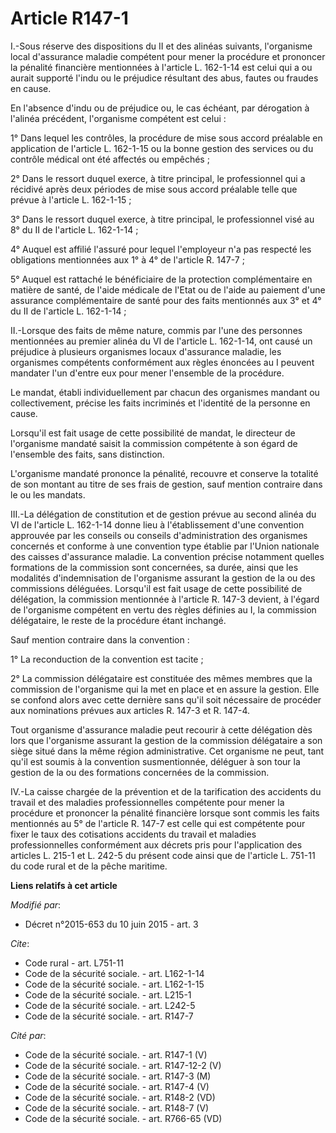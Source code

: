# Article R147-1

I.-Sous réserve des dispositions du II et des alinéas suivants, l'organisme local d'assurance maladie compétent pour mener la
procédure et prononcer la pénalité financière mentionnées à l'article L. 162-1-14 est celui qui a ou aurait supporté l'indu
ou le préjudice résultant des abus, fautes ou fraudes en cause. 

En l'absence d'indu ou de préjudice ou, le cas échéant, par dérogation à l'alinéa précédent, l'organisme compétent est
celui : 

1° Dans lequel les contrôles, la procédure de mise sous accord préalable en application de l'article L. 162-1-15 ou la bonne
gestion des services ou du contrôle médical ont été affectés ou empêchés ; 

2° Dans le ressort duquel exerce, à titre principal, le professionnel qui a récidivé après deux périodes de mise sous accord
préalable telle que prévue à l'article L. 162-1-15 ; 

3° Dans le ressort duquel exerce, à titre principal, le professionnel visé au 8° du II de l'article L. 162-1-14 ; 

4° Auquel est affilié l'assuré pour lequel l'employeur n'a pas respecté les obligations mentionnées aux 1° à 4° de l'article
R. 147-7 ; 

5° Auquel est rattaché le bénéficiaire de la protection complémentaire en matière de santé, de l'aide médicale de l'Etat ou
de l'aide au paiement d'une assurance complémentaire de santé pour des faits mentionnés aux 3° et 4° du II de l'article L.
162-1-14 ; 

II.-Lorsque des faits de même nature, commis par l'une des personnes mentionnées au premier alinéa du VI de l'article L.
162-1-14, ont causé un préjudice à plusieurs organismes locaux d'assurance maladie, les organismes compétents conformément
aux règles énoncées au I peuvent mandater l'un d'entre eux pour mener l'ensemble de la procédure. 

Le mandat, établi individuellement par chacun des organismes mandant ou collectivement, précise les faits incriminés et
l'identité de la personne en cause. 

Lorsqu'il est fait usage de cette possibilité de mandat, le directeur de l'organisme mandaté saisit la commission compétente
à son égard de l'ensemble des faits, sans distinction. 

L'organisme mandaté prononce la pénalité, recouvre et conserve la totalité de son montant au titre de ses frais de gestion,
sauf mention contraire dans le ou les mandats. 

III.-La délégation de constitution et de gestion prévue au second alinéa du VI de l'article L. 162-1-14 donne lieu à
l'établissement d'une convention approuvée par les conseils ou conseils d'administration des organismes concernés et conforme
à une convention type établie par l'Union nationale des caisses d'assurance maladie. La convention précise notamment quelles
formations de la commission sont concernées, sa durée, ainsi que les modalités d'indemnisation de l'organisme assurant la
gestion de la ou des commissions déléguées. Lorsqu'il est fait usage de cette possibilité de délégation, la commission
mentionnée à l'article R. 147-3 devient, à l'égard de l'organisme compétent en vertu des règles définies au I, la commission
délégataire, le reste de la procédure étant inchangé. 

Sauf mention contraire dans la convention : 

1° La reconduction de la convention est tacite ; 

2° La commission délégataire est constituée des mêmes membres que la commission de l'organisme qui la met en place et en
assure la gestion. Elle se confond alors avec cette dernière sans qu'il soit nécessaire de procéder aux nominations prévues
aux articles R. 147-3 et R. 147-4. 

Tout organisme d'assurance maladie peut recourir à cette délégation dès lors que l'organisme assurant la gestion de la
commission délégataire a son siège situé dans la même région administrative. Cet organisme ne peut, tant qu'il est soumis à
la convention susmentionnée, déléguer à son tour la gestion de la ou des formations concernées de la commission. 

IV.-La caisse chargée de la prévention et de la tarification des accidents du travail et des maladies professionnelles
compétente pour mener la procédure et prononcer la pénalité financière lorsque sont commis les faits mentionnés au 5° de
l'article R. 147-7 est celle qui est compétente pour fixer le taux des cotisations accidents du travail et maladies
professionnelles conformément aux décrets pris pour l'application des articles L. 215-1 et L. 242-5 du présent code ainsi que
de l'article L. 751-11 du code rural et de la pêche maritime.

**Liens relatifs à cet article**

_Modifié par_:

  - Décret n°2015-653 du 10 juin 2015 - art. 3

_Cite_:

  - Code rural - art. L751-11
  - Code de la sécurité sociale. - art. L162-1-14
  - Code de la sécurité sociale. - art. L162-1-15
  - Code de la sécurité sociale. - art. L215-1
  - Code de la sécurité sociale. - art. L242-5
  - Code de la sécurité sociale. - art. R147-7

_Cité par_:

  - Code de la sécurité sociale. - art. R147-1 (V)
  - Code de la sécurité sociale. - art. R147-12-2 (V)
  - Code de la sécurité sociale. - art. R147-3 (M)
  - Code de la sécurité sociale. - art. R147-4 (V)
  - Code de la sécurité sociale. - art. R148-2 (VD)
  - Code de la sécurité sociale. - art. R148-7 (V)
  - Code de la sécurité sociale. - art. R766-65 (VD)
